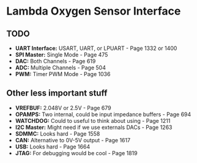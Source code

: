 # Lambda Oxygen Sensor Interface

## TODO

* **UART Interface:** USART, UART, or LPUART - Page 1332 or 1400
* **SPI Master:** Single Mode - Page 475
* **DAC:** Both Channels - Page 619
* **ADC:** Multiple Channels - Page 504
* **PWM:** Timer PWM Mode - Page 1036


## Other less important stuff

* **VREFBUF:** 2.048V or 2.5V - Page 679
* **OPAMPS:** Two internal, could be input impedance buffers - Page 694
* **WATCHDOG:** Could to useful to think about using - Page 1211
* **I2C Master:** Might need if we use externals DACs - Page 1263
* **SDMMC:** Looks hard - Page 1558
* **CAN:** Alternative to 0V-5V output - Page 1617
* **USB:** Looks hard - Page 1664
* **JTAG:** For debugging would be cool - Page 1819


